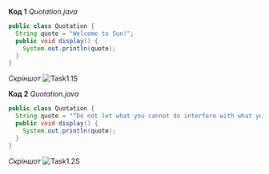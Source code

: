 **Код 1**
*Quotation.java*
```java
public class Quotation {
  String quote = "Welcome to Sun!";
  public void display() {
    System.out.println(quote);
  }
}
```
*Скріншот*
![Task1.1S](//todo)

**Код 2**
*Quotation.java*
```java
public class Quotation {
  String quote = "“Do not let what you cannot do interfere with what you can do.”";
  public void display() {
    System.out.println(quote);
  }
}
```
*Скріншот*
![Task1.2S](//todo)